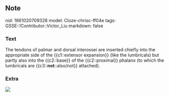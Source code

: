 ## Note
nid: 1661020709328
model: Cloze-chrisc-ff04e
tags: GSSE::!Contributor::Victor_Liu
markdown: false

### Text
The tendons of palmar and dorsal interossei are inserted chiefly
into the appropriate side of the {{c1::extensor expansion}} (like
the lumbricals) but partly also into the {{c2::base}} of the
{{c2::proximal}} phalanx (to which the lumbricals are
{{c3::<b>not</b>::also/not}} attached).

### Extra
<img src="paste-5924698113712731bf41cfe0205b23dc8e89711e.jpg">

